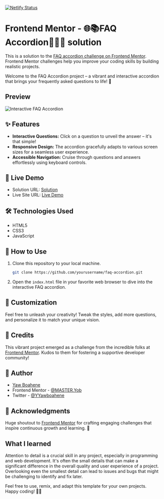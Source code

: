[![Netlify Status](https://api.netlify.com/api/v1/badges/37fd4c1a-535e-4f95-8fd3-d43c43557e6a/deploy-status)](https://app.netlify.com/sites/questionsandanswers101/deploys)


# Frontend Mentor - 🌐📚FAQ Accordion👥🚀🤝 solution

This is a solution to the [FAQ accordion challenge on Frontend Mentor](https://www.frontendmentor.io/challenges/faq-accordion-wyfFdeBwBz). Frontend Mentor challenges help you improve your coding skills by building realistic projects. 

Welcome to the FAQ Accordion project – a vibrant and interactive accordion that brings your frequently asked questions to life! 🎉

## Preview
![Interactive FAQ Accordion](https://github.com/YawBoah/FAQ-accordion/assets/126890146/7ab55c38-57f6-4c94-914a-8dc2f08b277c)

## ✨ Features
- **Interactive Questions:** Click on a question to unveil the answer – it's that simple!
- **Responsive Design:** The accordion gracefully adapts to various screen sizes for a seamless user experience.
- **Accessible Navigation:** Cruise through questions and answers effortlessly using keyboard controls.

## 🚀 Live Demo
- Solution URL: [Solution](https://github.com/YawBoah/FAQ-accordion)
- Live Site URL: [Live Demo](https://questionsandanswers101.netlify.app/)


## 🛠 Technologies Used
- HTML5
- CSS3
- JavaScript

## 🌟 How to Use
1. Clone this repository to your local machine.

   ```bash
   git clone https://github.com/yourusername/faq-accordion.git
   ```

2. Open the `index.html` file in your favorite web browser to dive into the interactive FAQ accordion.

## 🎨 Customization
Feel free to unleash your creativity! Tweak the styles, add more questions, and personalize it to match your unique vision.

## 🌈 Credits
This vibrant project emerged as a challenge from the incredible folks at [Frontend Mentor](https://www.frontendmentor.io/challenges/faq-accordion-wyfFdeBwBz). Kudos to them for fostering a supportive developer community!

## 🌟 Author
- [Yaw Boahene](https://yawbee.netlify.app/)
- Frontend Mentor - [@MASTER.Yob](https://www.frontendmentor.io/profile/YawBoah)
- Twitter - [@YYawboahene](https://twitter.com/YYawboahene)

## 🙌 Acknowledgments
Huge shoutout to [Frontend Mentor](https://www.frontendmentor.io/) for crafting engaging challenges that inspire continuous growth and learning. 🌱

## What I learned
Attention to detail is a crucial skill in any project, especially in programming and web development. It's often the small details that can make a significant difference in the overall quality and user experience of a project. Overlooking even the smallest detail can lead to issues and bugs that might be challenging to identify and fix later.

Feel free to use, remix, and adapt this template for your own projects. Happy coding! 🚀✨
